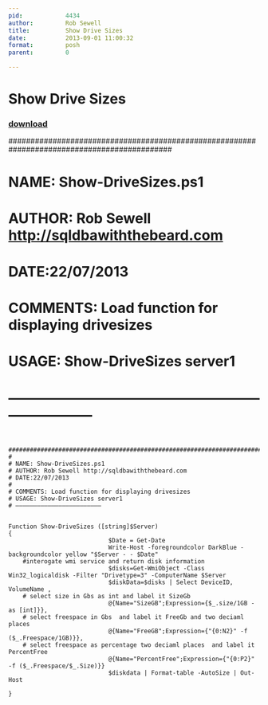 ```yaml
---
pid:            4434
author:         Rob Sewell
title:          Show Drive Sizes
date:           2013-09-01 11:00:32
format:         posh
parent:         0

---
```


# Show Drive Sizes

### [download](Scripts\4434.ps1)

 #############################################################################################
#
# NAME: Show-DriveSizes.ps1
# AUTHOR: Rob Sewell http://sqldbawiththebeard.com
# DATE:22/07/2013
#
# COMMENTS: Load function for displaying drivesizes
# USAGE: Show-DriveSizes server1
# ————————————————————————

```posh

 #############################################################################################
#
# NAME: Show-DriveSizes.ps1
# AUTHOR: Rob Sewell http://sqldbawiththebeard.com
# DATE:22/07/2013
#
# COMMENTS: Load function for displaying drivesizes
# USAGE: Show-DriveSizes server1
# ————————————————————————


Function Show-DriveSizes ([string]$Server)
{
                            $Date = Get-Date
                            Write-Host -foregroundcolor DarkBlue -backgroundcolor yellow "$Server - - $Date"
    #interogate wmi service and return disk information
                            $disks=Get-WmiObject -Class Win32_logicaldisk -Filter "Drivetype=3" -ComputerName $Server
                            $diskData=$disks | Select DeviceID, VolumeName , 
    # select size in Gbs as int and label it SizeGb
                            @{Name="SizeGB";Expression={$_.size/1GB -as [int]}},
    # select freespace in Gbs  and label it FreeGb and two deciaml places
                            @{Name="FreeGB";Expression={"{0:N2}" -f ($_.Freespace/1GB)}},
    # select freespace as percentage two deciaml places  and label it PercentFree 
                            @{Name="PercentFree";Expression={"{0:P2}"  -f ($_.Freespace/$_.Size)}}
                            $diskdata | Format-table -AutoSize | Out-Host
                                                  
}                                                      
```
